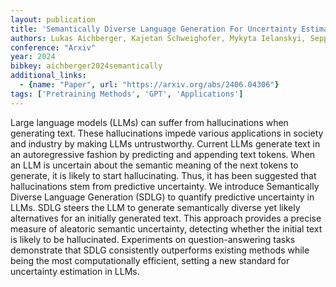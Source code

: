 ```yaml
---
layout: publication
title: 'Semantically Diverse Language Generation For Uncertainty Estimation In Language Models'
authors: Lukas Aichberger, Kajetan Schweighofer, Mykyta Ielanskyi, Sepp Hochreiter
conference: "Arxiv"
year: 2024
bibkey: aichberger2024semantically
additional_links:
  - {name: "Paper", url: "https://arxiv.org/abs/2406.04306"}
tags: ['Pretraining Methods', 'GPT', 'Applications']
---
```

Large language models (LLMs) can suffer from hallucinations when generating
text. These hallucinations impede various applications in society and industry
by making LLMs untrustworthy. Current LLMs generate text in an autoregressive
fashion by predicting and appending text tokens. When an LLM is uncertain about
the semantic meaning of the next tokens to generate, it is likely to start
hallucinating. Thus, it has been suggested that hallucinations stem from
predictive uncertainty. We introduce Semantically Diverse Language Generation
(SDLG) to quantify predictive uncertainty in LLMs. SDLG steers the LLM to
generate semantically diverse yet likely alternatives for an initially
generated text. This approach provides a precise measure of aleatoric semantic
uncertainty, detecting whether the initial text is likely to be hallucinated.
Experiments on question-answering tasks demonstrate that SDLG consistently
outperforms existing methods while being the most computationally efficient,
setting a new standard for uncertainty estimation in LLMs.
